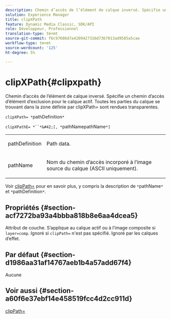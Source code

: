 ```yaml
---
description: Chemin d’accès de l’élément de calque inversé. Spécifie un chemin d’accès d’élément d’exclusion pour le calque actif. Toutes les parties du calque se trouvant dans la zone définie par clipXPath= sont rendues transparentes.
solution: Experience Manager
title: clipXPath
feature: Dynamic Media Classic, SDK/API
role: Développeur, Professionnel
translation-type: tm+mt
source-git-commit: f6c97606d7a4209427316d7367013ad9585a5cae
workflow-type: tm+mt
source-wordcount: '125'
ht-degree: 5%

---
```



# clipXPath{#clipxpath}

Chemin d’accès de l’élément de calque inversé. Spécifie un chemin d’accès d’élément d’exclusion pour le calque actif. Toutes les parties du calque se trouvant dans la zone définie par clipXPath= sont rendues transparentes.

`clipXPath= *`pathDefinition`*`

`clipXPathE= *``*&#42;[, *`pathNamepathName`*]`

<table id="simpletable_27AFC3A694874CF8B673460820EFD90D"> 
 <tr class="strow"> 
  <td class="stentry"> <p><span class="codeph"> <span class="varname"> pathDefinition</span> </span> </p> </td> 
  <td class="stentry"> <p>Path data. </p></td> 
 </tr> 
 <tr class="strow"> 
  <td class="stentry"> <p><span class="codeph"> <span class="varname"> pathName</span> </span> </p> </td> 
  <td class="stentry"> <p>Nom du chemin d’accès incorporé à l’image source du calque (ASCII uniquement). </p></td> 
 </tr> 
</table>

Voir [clipPath=](../../../../../is-api/http-ref/image-serving-api-ref/c-http-protocol-reference/c-command-reference/r-clippath.md#reference-8139b1b52dc54749b51b109521ddf83d) pour en savoir plus, y compris la description de `*`pathName`*` et `*`pathDefinition`*`.

## Propriétés {#section-acf7272ba93a4bbba818b8e6aa4dcea5}

Attribut de couche. S’applique au calque actif ou à l’image composite si `layer=comp`. Ignoré si `clipPath=` n&#39;est pas spécifié. Ignoré par les calques d’effet.

## Par défaut {#section-d1986aa31af14767aeb1b4a57add67f4}

Aucune

## Voir aussi {#section-a60f6e37ebf14e458519fcc4d2cc911d}

[clipPath=](../../../../../is-api/http-ref/image-serving-api-ref/c-http-protocol-reference/c-command-reference/r-clippath.md#reference-8139b1b52dc54749b51b109521ddf83d)
